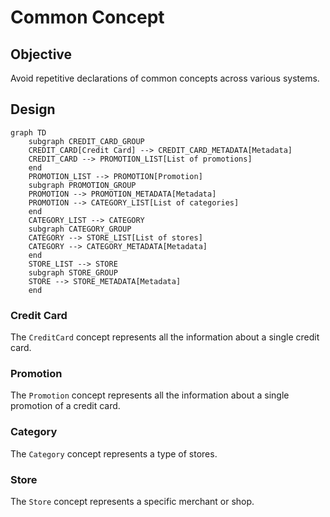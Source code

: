 # Common Concept

## Objective

Avoid repetitive declarations of common concepts across various systems.

## Design

```mermaid
graph TD
    subgraph CREDIT_CARD_GROUP
    CREDIT_CARD[Credit Card] --> CREDIT_CARD_METADATA[Metadata]
    CREDIT_CARD --> PROMOTION_LIST[List of promotions]
    end
    PROMOTION_LIST --> PROMOTION[Promotion]
    subgraph PROMOTION_GROUP
    PROMOTION --> PROMOTION_METADATA[Metadata]
    PROMOTION --> CATEGORY_LIST[List of categories]
    end
    CATEGORY_LIST --> CATEGORY
    subgraph CATEGORY_GROUP
    CATEGORY --> STORE_LIST[List of stores]
    CATEGORY --> CATEGORY_METADATA[Metadata]
    end
    STORE_LIST --> STORE
    subgraph STORE_GROUP
    STORE --> STORE_METADATA[Metadata]
    end
```

### Credit Card

The `CreditCard` concept represents all the information about a single credit card.

### Promotion

The `Promotion` concept represents all the information about a single promotion of a credit card.

### Category

The `Category` concept represents a type of stores.

### Store

The `Store` concept represents a specific merchant or shop.
